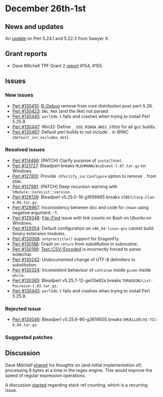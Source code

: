 # December 26th-1st

## News and updates

An [update](http://nntp.perl.org/group/perl.perl5.porters/241994)
on Perl 5.24.1 and 5.22.3 from Sawyer X.

## Grant reports

* Dave Mitchell TPF Grant 2
  [report](http://nntp.perl.org/group/perl.perl5.porters/241897)
  \#154, \#155.

## Issues

### New issues

* [Perl #130410](http://rt.perl.org/Ticket/Display.html?id=130410):
  [B::Debug](http://metacpan.org/pod/B::Debug) remove from core
  distribution post-perl-5.26.
* [Perl #130423](http://rt.perl.org/Ticket/Display.html?id=130423):
  `DBL_MAX` (and the like) not parsed.
* [Perl #130445](http://rt.perl.org/Ticket/Display.html?id=130445):
  `perl5db.t` fails and crashes when trying to install Perl 5.25.9.
* [Perl #130447](http://rt.perl.org/Ticket/Display.html?id=130447):
  Win32: Define `__USE_MINGW_ANSI_STDIO` for all gcc builds.
* [Perl #130467](http://rt.perl.org/Ticket/Display.html?id=130467):
  Default perl builds to not include `.` in @INC
  (`default_inc_excludes_dot`).

### Resolved issues

* [Perl #114466](http://rt.perl.org/Ticket/Display.html?id=114466):
  \[PATCH\] Clarify purpose of `installhtml`.
* [Perl #121727](http://rt.perl.org/Ticket/Display.html?id=121727):
  Bleadperl breaks `MLEHMANN/AnyEvent-7.07.tar.gz` on Windows.
* [Perl #127810](http://rt.perl.org/Ticket/Display.html?id=127810):
  Provide `-Dfortify_inc` `Configure` option to remove `.` from `@INC`.
* [Perl #127981](http://rt.perl.org/Ticket/Display.html?id=127981):
  \[PATCH\] Deep recursion warning with `%Module::CoreList::version`.
* [Perl #128139](http://rt.perl.org/Ticket/Display.html?id=128139):
  Bleadperl v5.25.0-18-g1656665 breaks `STBEY/Carp-Clan-6.04.tar.gz`.
* [Perl #128967](http://rt.perl.org/Ticket/Display.html?id=128967):
  Inconsistency between doc and code for `chown` using negative
  argument: -1.
* [Perl #129348](http://rt.perl.org/Ticket/Display.html?id=129348):
  [File::Find](http://metacpan.org/pod/File::Find) issue with link
  counts on Bash on Ubuntu on Windows.
* [Perl #129354](http://rt.perl.org/Ticket/Display.html?id=129354):
  Default configuration on `x86_64-linux-gnu` cannot build binary
  extension modules.
* [Perl #130068](http://rt.perl.org/Ticket/Display.html?id=130068):
  `setproctitle()` support for DragonFly.
* [Perl #130188](http://rt.perl.org/Ticket/Display.html?id=130188):
  Crash on `return` from substitution in subroutine.
* [Perl #130199](http://rt.perl.org/Ticket/Display.html?id=130199):
  [Text::CSV::Encoded](http://metacpan.org/pod/Text::CSV::Encoded) is
  incorrectly forced to parse widechar.
* [Perl #130242](http://rt.perl.org/Ticket/Display.html?id=130242):
  Undocumented change of UTF-8 delimiters to substitution.
* [Perl #130324](http://rt.perl.org/Ticket/Display.html?id=130324):
  Inconsistent behaviour of `continue` inside `given` inside `while`.
* [Perl #130385](http://rt.perl.org/Ticket/Display.html?id=130385):
  Bleadperl v5.25.7-12-ge03e82a breaks
  `TDRUGEON/List-Pairwise-1.03.tar.gz`.
* [Perl #130445](http://rt.perl.org/Ticket/Display.html?id=130445):
  `perl5db.t` fails and crashes when trying to install Perl 5.25.9.

### Rejected issue

* [Perl #130046](http://rt.perl.org/Ticket/Display.html?id=130046):
  Bleadperl v5.25.6-90-g3619505 breaks
  `SMUELLER/XS-TCC-0.04.tar.gz`.

### Suggested patches

## Discussion

Dave Mitchell
[shared](http://nntp.perl.org/group/perl.perl5.porters/241891)
his thoughts on (and initial implementation of) processing 8 bytes at a
time in the regex engine. This would improve the speed of regular
expression operations.

A discussion
[started](http://nntp.perl.org/group/perl.perl5.porters/241836)
regarding stack ref counting, which is a recurring issue.
